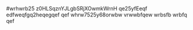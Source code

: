 #wrhwrb25
z0HLSqznYJLgbSRjXOwmkWrnH
qe25yfEeqf
edfweqfgq2heqegqef
qef
whrw7525y68orwbw
vrwwbfqew
wrbsfb
wrbfq
qef
